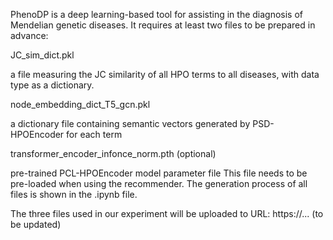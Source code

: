 PhenoDP is a deep learning-based tool for assisting in the diagnosis of Mendelian genetic diseases.
It requires at least two files to be prepared in advance:

JC_sim_dict.pkl

a file measuring the JC similarity of all HPO terms to all diseases, with data type as a dictionary. 



node_embedding_dict_T5_gcn.pkl

a dictionary file containing semantic vectors generated by PSD-HPOEncoder for each term



transformer_encoder_infonce_norm.pth (optional) 

pre-trained PCL-HPOEncoder model parameter file
This file needs to be pre-loaded when using the recommender.
The generation process of all files is shown in the .ipynb file.

The three files used in our experiment will be uploaded to URL: https://... (to be updated)

